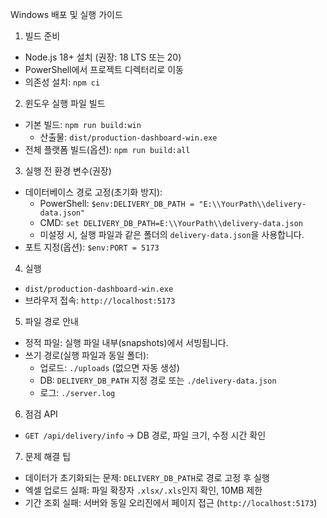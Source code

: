 Windows 배포 및 실행 가이드

1) 빌드 준비
- Node.js 18+ 설치 (권장: 18 LTS 또는 20)
- PowerShell에서 프로젝트 디렉터리로 이동
- 의존성 설치: `npm ci`

2) 윈도우 실행 파일 빌드
- 기본 빌드: `npm run build:win`
  - 산출물: `dist/production-dashboard-win.exe`
- 전체 플랫폼 빌드(옵션): `npm run build:all`

3) 실행 전 환경 변수(권장)
- 데이터베이스 경로 고정(초기화 방지):
  - PowerShell: `$env:DELIVERY_DB_PATH = "E:\\YourPath\\delivery-data.json"`
  - CMD: `set DELIVERY_DB_PATH=E:\\YourPath\\delivery-data.json`
  - 미설정 시, 실행 파일과 같은 폴더의 `delivery-data.json`을 사용합니다.
- 포트 지정(옵션): `$env:PORT = 5173`

4) 실행
- `dist/production-dashboard-win.exe`
- 브라우저 접속: `http://localhost:5173`

5) 파일 경로 안내
- 정적 파일: 실행 파일 내부(snapshots)에서 서빙됩니다.
- 쓰기 경로(실행 파일과 동일 폴더):
  - 업로드: `./uploads` (없으면 자동 생성)
  - DB: `DELIVERY_DB_PATH` 지정 경로 또는 `./delivery-data.json`
  - 로그: `./server.log`

6) 점검 API
- `GET /api/delivery/info` → DB 경로, 파일 크기, 수정 시간 확인

7) 문제 해결 팁
- 데이터가 초기화되는 문제: `DELIVERY_DB_PATH`로 경로 고정 후 실행
- 엑셀 업로드 실패: 파일 확장자 `.xlsx/.xls`인지 확인, 10MB 제한
- 기간 조회 실패: 서버와 동일 오리진에서 페이지 접근 (`http://localhost:5173`)
